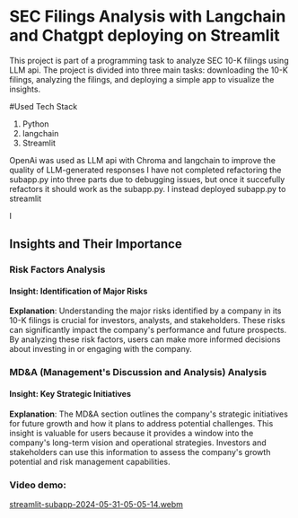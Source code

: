 # SEC Filings Analysis with Langchain and Chatgpt deploying on Streamlit

This project is part of a programming task to analyze SEC 10-K filings using LLM api. The project is divided into three main tasks: downloading the 10-K filings, analyzing the filings, and deploying a simple app to visualize the insights.

#Used Tech Stack
1. Python
2. langchain
3. Streamlit

OpenAi was used as LLM api with Chroma and langchain to improve the quality of LLM-generated responses 
I have not completed refactoring the subapp.py into three parts due to debugging issues, but once it succefully refactors it should work as 
the subapp.py. I instead deployed subapp.py to streamlit

I 
## Insights and Their Importance

### Risk Factors Analysis

#### Insight: Identification of Major Risks
**Explanation**: Understanding the major risks identified by a company in its 10-K filings is crucial for investors, analysts, and stakeholders. These risks can significantly impact the company's performance and future prospects. By analyzing these risk factors, users can make more informed decisions about investing in or engaging with the company.

### MD&A (Management's Discussion and Analysis) Analysis

#### Insight: Key Strategic Initiatives
**Explanation**: The MD&A section outlines the company's strategic initiatives for future growth and how it plans to address potential challenges. This insight is valuable for users because it provides a window into the company's long-term vision and operational strategies. Investors and stakeholders can use this information to assess the company's growth potential and risk management capabilities.

### Video demo:
[streamlit-subapp-2024-05-31-05-05-14.webm](https://github.com/JeongyeopHan/FintechResearch/assets/133887543/db1908a0-bdce-4c7f-a5a7-01d434ac364e)
